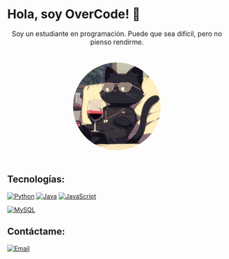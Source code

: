 # Hola, soy OverCode! :wave:

<div align="center">
    <p style="font-size: 1.1em">
        Soy un estudiante en programación. Puede que sea difícil, pero no pienso rendirme.
    </p>

<img src="profile.png" style="border-radius: 50%; border: 2px solid white; width: 40%; margin: 20px">

</div>

## Tecnologías:
[![Python](https://img.shields.io/badge/Python-3d74a7?style=for-the-badge&logo=python&logoColor=white&labelColor=101010)]()
[![Java](https://img.shields.io/badge/Java-f89b24?style=for-the-badge&logo=java&logoColor=white&labelColor=101010)]()
[![JavaScript](https://img.shields.io/badge/JavaScript-F7DF1E?style=for-the-badge&logo=javascript&logoColor=white&labelColor=101010)]()
</br>

[![MySQL](https://img.shields.io/badge/MySQL-086690?style=for-the-badge&logo=mysql&logoColor=white&labelColor=black)]()

## Contáctame:
[![Email](https://img.shields.io/badge/avalosfigueroapedro@gmail.com-email_personal-D14836?style=for-the-badge&logo=gmail&logoColor=white&labelColor=101010)](mailto:avalosfigueroapedro@gmail.com)